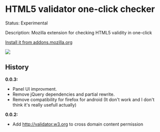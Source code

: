 # HTML5 validator one-click checker

Status: Experimental

Description: Mozilla extension for checking HTML5 validity in one-click

[Install it from addons.mozilla.org](https://addons.mozilla.org/en-US/firefox/addon/html5-one-click-checker/)

![](https://raw.githubusercontent.com/PTony/HTML5-one-click-checker/dev/screens/screenshoot.png)

## History

**0.0.3:**
  - Panel UI improvment.
  - Remove jQuery dependencies and partial rewrite.
  - Remove compatibility for firefox for android (It don't work and I don't think it's really usefull actually)

**0.0.2:**
  - Add http://validator.w3.org to cross domain content permission